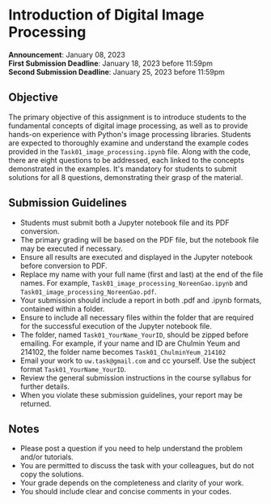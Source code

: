 # Introduction of Digital Image Processing

**Announcement**: January 08, 2023        
**First Submission Deadline**: January 18, 2023 before 11:59pm  
**Second Submission Deadline**: January 25, 2023 before 11:59pm       

## Objective

The primary objective of this assignment is to introduce students to the fundamental concepts of digital image processing, as well as to provide hands-on experience with Python's image processing libraries. Students are expected to thoroughly examine and understand the example codes provided in the `Task01_image_processing.ipynb` file.  Along with the code, there are eight questions to be addressed, each linked to the concepts demonstrated in the examples. It's mandatory for students to submit solutions for all 8 questions, demonstrating their grasp of the material.

## Submission Guidelines
* Students must submit both a Jupyter notebook file and its PDF conversion.
* The primary grading will be based on the PDF file, but the notebook file may be executed if necessary.
* Ensure all results are executed and displayed in the Jupyter notebook before conversion to PDF. 
* Replace my name with your full name (first and last) at the end of the file names. For example, `Task01_image_processing_NoreenGao.ipynb` and `Task01_image_processing_NoreenGao.pdf`.
* Your submission should include a report in both .pdf and .ipynb formats, contained within a folder. 
* Ensure to include all necessary files within the folder that are required for the successful execution of the Jupyter notebook file.
* The folder, named `Task01_YourName_YourID`, should be zipped before emailing. For example, if your name and ID are Chulmin Yeum and 214102, the folder name becomes `Task01_ChulminYeum_214102`
* Email your work to `uw.task@gmail.com` and cc yourself. Use the subject format `Task01_YourName_YourID`.
* Review the general submission instructions in the course syllabus for further details.
* When you violate these submission guidelines, your report may be returned. 

## Notes
* Please post a question if you need to help understand the problem and/or tutorials. 
* You are permitted to discuss the task with your colleagues, but do not copy the solutions.     
* Your grade depends on the completeness and clarity of your work.  
* You should include clear and concise comments in your codes.  